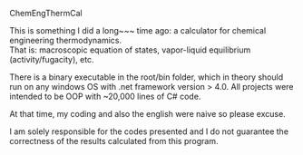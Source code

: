 ChemEngThermCal

This is something I did a long~~~ time ago: a calculator for chemical engineering thermodynamics.  
That is: macroscopic equation of states, vapor-liquid equilibrium (activity/fugacity), etc.

There is a binary executable in the root/bin folder, which in theory should run on any windows OS with .net framework version > 4.0. 
All projects were intended to be OOP with ~20,000 lines of C# code.

At that time, my coding and also the english were naive so please excuse.

I am solely responsible for the codes presented and I do not guarantee the correctness of the results calculated from this program. 
